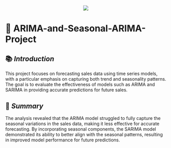 <h1 align="center">
  <a href="https://git.io/typing-svg">
    <img src="https://readme-typing-svg.herokuapp.com/?lines=Project+Overview;+ARIMA+AND+SARIMA+Model&center=true&size=30&font=Lato&color=blue&speed=20">
  </a>
</h1>

# 📂 **ARIMA-and-Seasonal-ARIMA-Project**

## 📚 *Introduction*
This project focuses on forecasting sales data using time series models, with a particular emphasis on capturing both trend and seasonality patterns. The goal is to evaluate the effectiveness of models such as ARIMA and SARIMA in providing accurate predictions for future sales.

## 📝 *Summary* 
The analysis revealed that the ARIMA model struggled to fully capture the seasonal variations in the sales data, making it less effective for accurate forecasting. By incorporating seasonal components, the SARIMA model demonstrated its ability to better align with the seasonal patterns, resulting in improved model performance for future predictions.
